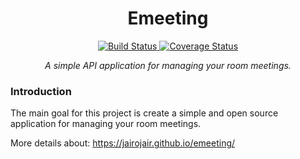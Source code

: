 <H1 align='center'> Emeeting </H1>
<p align="center">
<a href="https://travis-ci.org/jairojair/emeeting">
    <img src="https://travis-ci.org/jairojair/emeeting.svg?branch=master" alt="Build Status">
</a>
<a href='https://coveralls.io/github/jairojair/emeeting?branch=master'><img src='https://coveralls.io/repos/github/jairojair/emeeting/badge.svg?branch=master&service=github' alt='Coverage Status' /></a>
</p>
<p align="center">
    <em>A simple API application for managing your room meetings.</em>
</p>

### Introduction

The main goal for this project is create a simple and open source application for managing your room meetings.

More details about: https://jairojair.github.io/emeeting/
